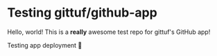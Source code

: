 # Testing gittuf/github-app

Hello, world! This is a **really** awesome test repo for gittuf's GitHub app!

Testing app deployment :eyes:

